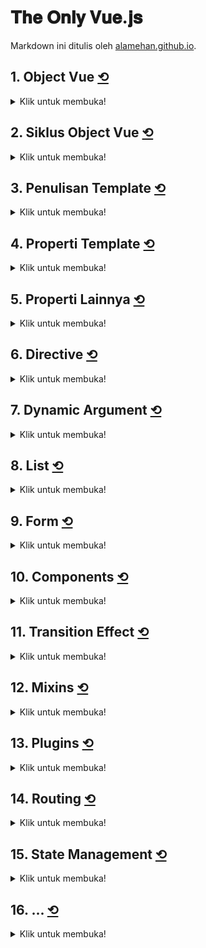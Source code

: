 <div id="top"></div>

# 𝐓𝐡𝐞 𝐎𝐧𝐥𝐲 𝐕𝐮𝐞.𝐣𝐬

Markdown ini ditulis oleh <a href="https://alamehan.github.io/">alamehan.github.io</a>.

## **1. Object Vue** <a href="#top">⟲</a>

<details>
<summary>Klik untuk membuka!</summary><br>

```HTML
<html>
  <head>
    <title>Belajar Vue.js</title>
    <script src="https://cdn.jsdelivr.net/npm/vue@2.6.14/dist/vue.js"></script>
  </head>

  <body>
    <!-- Container (mount point), sebagai hasil kompilasi Vue -->
    <div id="app">
      <h1>Name: {{ name }}</h1> <!-- Cara 1 -->
      <h1>Age: {{ age }}</h1>
      <h1>{{ `Gender (Pria): ${gender}` }}</h1> <!-- Cara 2 -->
      <h1>{{ `Hobby: ${hobby[0]} ${hobby[1]}` }}</h1>
      <h1>{{ `Children: ${children[1]} & ${children[2]}` }}</h1>
    </div>

    <script>
      // Inisiasi object Vue (yang disimpan ke dalam variable vm)
      vm = new Vue({
        el: '#app',   // el merupakan property
        data: {       // begitupula dengan data
          name: 'Raihan Allaam',
          age: 30,
          gender: true,
          hobby: ['Design', 'Coding', 'Reading'],
          children: {
            1: 'Said',
            2: 'Nabila',
            3: 'Aisyah',
          },
        },
      });
    </script>
  </body>
</html>
```

Mengakses Properti didalam Object Vue menggunakan ```this.$data.name``` atau bisa langsung ```this.name```. Mengakses Properti diluar Object Vue menggunakan ```vm.$data.name``` atau bisa langsung ```vm.name```. Selain mount ditulis dengan cara:

```Javascript
vm = new Vue({ 
  el: '#app' ,
  ...
})
```

Bisa juga dengan cara berikut:

```Javascript
vm = new Vue({
  ...
})
vm.$mount('#app')
```

</details>

## **2. Siklus Object Vue** <a href="#top">⟲</a>

<details>
<summary>Klik untuk membuka!</summary><br>

```HTML
<html>
  <head>
    <title>Belajar Vue.js</title>
    <script src="https://cdn.jsdelivr.net/npm/vue@2.6.14/dist/vue.js"></script>
  </head>

  <body>
    <div id="app">
      <h1>{{ message }}</h1>
    </div>

    <script>
      vm = new Vue({
        el: '#app',
        data: {
          message: 'Hello World!',
        },
        beforeCreate() {
          console.log(`1. Before Create: message = ${this.message}`);
        },
        created() {
          console.log(`2. Created: message = ${this.message}`);
        },
        beforeMount() {
          console.log(`3. Before Mount: el = ${this.$el.textContent}`);
        },
        mounted() {
          console.log(`4. Mounted: el = ${this.$el.textContent}`);
        },
        beforeUpdate() {
          console.log(`5. Before Update: el = ${this.$el.textContent}`);
        },
        updated() {
          console.log(`6. Updated: el = ${this.$el.textContent}`);
        },
        beforeDestroy() {
          console.log(`7. Before Destroy`);
        },
        destroyed() {
          console.log(`8. Destroyed`);
        },
      });

      // Jika perintah di bawah ini diaktifkan, HOOK 5 & 6 akan ke-trigger
      // vm.message = 'Selamat Datang!';

      // Jika perintah di bawah ini diaktifkan, HOOK 7 & 8 akan ke-trigger
      // vm.$destroy()
    </script>
  </body>
</html>
```

Gunakan Console di Developer Tools-nya Google Chrome. Siklus Object Vue terdiri dari CREATE-MOUNT-UPDATE-DESTROY:
1. HOOK 1: ```beforeCreate()``` ➜ Belum bisa mengakses variabel message
2. HOOK 2: ```created()``` ➜ Sudah bisa mengakses & memanipulasi variabel message
3. HOOK 3: ```beforeMount()``` ➜ Sudah bisa mengakses DOM, namun Data belum dirender dengan Template
4. HOOK 4: ```mounted()``` ➜ Sudah bisa mengakses DOM & Data sudah dirender dengan Template
5. HOOK 5: ```beforeUpdate()``` ➜ Disini variabel message masih bernilai 'Hello World!' Padahal sudah diupdate dengan perintah vm.message = "Selamat Datang!" (lihat dibawah Object Vue ini)
6. HOOK 6: ```updated()``` ➜ Disini variabel message sudah terupdate menjadi 'Selamat Datang!'
7. HOOK 7: ```beforeDestroy()``` ➜ Terjadi sebelum Component dihapus
8. HOOK 8: ```destroyed()``` ➜ Terjadi setelah Object Vue dihapus

Nantinya masing-masing hook dapat dimanfaatkan untuk menjalankan suatu perintah tertentu.

</details>

## **3. Penulisan Template** <a href="#top">⟲</a>

<details>
<summary>Klik untuk membuka!</summary><br>

```HTML
<html>
  <head>
    <title>Belajar Vue.js</title>
    <script src="https://cdn.jsdelivr.net/npm/vue@2.6.14/dist/vue.js"></script>
    <style>
      .title {
        color: green;
      }
    </style>
  </head>

  <body>
    <div id="app">
      <h1>{{ message }}</h1> <!-- Baca data text -->
      <h1 v-once>{{ message }}</h1> <!-- Agar nilai tidak dapat diubah -->
      <h1 v-html="message_html"></h1> <!-- Baca data RAW HTML -->
      <h1 v-bind:class="class_h1">{{ message }}</h1> <!-- Baca data attribute -->
      <h1 :class="class_h1">{{ message }}</h1> <!-- Shorthand untuk v-bind -->
    </div>

    <script>
      vm = new Vue({
        el: '#app',
        data: {
          message: 'Hello World!', // Data text
          message_html: "<span style='color:red'>Hello World!</span>", // Data RAW HTML
          class_h1: 'title', // Data attribute (class CSS)
        },
      });
    </script>
  </body>
</html>
```

Template Vue (mustache ```{{ ... }}```) mendukung JavaScript Expressions, seperti ```{{ `Diskon: ${total * 10%}` }}```, ```{{ ok ? 'YES' : 'NO' }}```, ```{{ message.split('').reverse().join('') }}```. Atau jika dalam bentuk atribut HTML maka penulisannya dengan cara di-binding, contohnya sebagai berikut ```<h1 :id="'product-'+index"></h1>```.

</details>

## **4. Properti Template** <a href="#top">⟲</a>

<details>
<summary>Klik untuk membuka!</summary><br>

```HTML
<html>
  <head>
    <title>Belajar Vue.js</title>
    <script src="https://cdn.jsdelivr.net/npm/vue@2.6.14/dist/vue.js"></script>
  </head>

  <body>
    <div id="app"></div>

    <script>
      vm = new Vue({
        el: '#app',
        data: {
          message1: 'Hello World!',
          message2: 'Halo Dunia!',
        },
        template: `<h1>{{ message1 }}</h1>`, // Properti Template
        render(createElement) { // Method Render
          return createElement('h1', this.message2);
        },
      });
    </script>
  </body>
</html>
```

Properti Template: Sejauh ini kita menulis template langsung di kode HTML. Namun Vue juga menyediakan cara lain untuk mendefinisikan Template yang menyatu dengan Object Vue itu sendiri, melalui Properti ```template```.

Method Render: Alternatif lain kita bisa juga menggunakan Method Render yang berfungsi menampilkan konten yang didefinisikan.

Catatan: Dalam contoh diatas Method Render mengembalikan fungsi ```createElement``` untuk menciptakan elemen HTML ```h1``` yang berisi nilai dari variabel ```message2```. Jika Properti Template & Method Render dua-duanya ada, maka Properti Template diabaikan.

</details>

## **5. Properti Lainnya** <a href="#top">⟲</a>

<details>
<summary>Klik untuk membuka!</summary><br>

```HTML
<html>
  <head>
    <title>Belajar Vue.js</title>
    <script src="https://cdn.jsdelivr.net/npm/vue@2.6.14/dist/vue.js"></script>
    <style>
      /* ⚠️ Style disimpan disini (jika ada) */
    </style>
  </head>

  <body>
    <div id="app">
      <!-- Implementasi properti methods -->
      <h1>{{ counter }}</h1>
      <button onclick="vm.decrement()">-</button>
      <button onclick="vm.increment()">+</button><hr>

      <!-- Implementasi properti computed -->
      {{ fullName }}<hr>

      <!-- Implementasi properti filters -->
      <h1>Upper: {{ message | upper() }}</h1> <!-- Atau bisa juga hanya 'upper' saja -->
      <h1>Reverse: {{ message | reverse }}</h1>
      <h1>Upper & Reverse: {{ message | upper | reverse }}</h1><hr>
      <h1>{{ price | formatCurrency('USD') }}</h1>
      <h1>{{ price | formatCurrency('IDR') }}</h1>
    </div>

    <script>
      vm = new Vue({
        el: '#app',
        data: {
          counter: 0,
          firstName: 'Raihan',
          lastName: 'Allaam',
          message: 'Hello World!',
          price: 500000,
        },

        methods: { // Properti methods
          increment() {
            this.counter++;
          },
          decrement() {
            this.counter--;
          },
        },

        computed: { // Properti computed
          fullName() {
            return `${this.firstName} ${this.lastName}`;
          },
        },

        filters: { // Properti filters
          upper(text) {
            return text.toUpperCase();
          },
          reverse(text) {
            return text.split('').reverse().join('');
          },
          formatCurrency(value, currency) {
            var formatter = new Intl.NumberFormat('id-ID', {
              style: 'currency',
              currency: currency,
              minimumFractionDigits: 2,
            });
            return formatter.format(value);
          },
        },
      });
    </script>
  </body>
</html>
```

Properti methods: Cocok untuk kasus jika ada Action/Event yang memanggil fungsi. Contohnya: fungsi untuk mengevaluasi suatu nilai, menampilkan pesan, mengubah variabel, dll.

Properti computed: Cocok untuk kasus mengembalikan nilai (Return Value), memakai/bergantung pada property data yang didefinisikan. Meskipun bentuknya fungsi, namun fungsi pada Computed tidak memiliki parameter dan oleh Vue tidak dianggap sebagai fungsi. Artinya kita tidak bisa memanggilnya dengan ```this.fullName()``` melainkan ```this.fullName``` layaknya variabel. Jadi Computed ini tepat digunakan sebagai variabel yang nilainya berasal dari variabel lain.

Properti filters: Cocok untuk kasus memanipulasi tampilan/format text pada suatu Template. Filter ditulis dengan menggunakan simbol ```|``` atau "pipe". Hal ini berbeda dengan Methods: ```vm.upper()``` & Computed: ```vm.fullName```, Filters tidak bisa dipanggil dari Object Vue.

Catatan: Deklarasi Filters juga bisa dilakukan diluar Object Vue (terpisah), contoh:

```Javascript
Vue.filter('upper', function(value) {
  return value.toUpperCase()
}) 
var vm = new Vue({
  // ...
})
```

</details>

## **6. Directive** <a href="#top">⟲</a>

<details>
<summary>Klik untuk membuka!</summary><br>

Directive merupakan atribut khusus yang disematkan pada elemen atau markup HTML sebagai penanda bahwa elemen DOM tersebut akan dikenai perlakuan tertentu oleh Vue.

1. ```v-html:``` ➜ Untuk menampilkan data berupa kode HTML.
2. ```v-text:``` ➜ Untuk menampilkan string biasa, sama dengan mustache ```{{ }}```.
3. ```v-once:``` ➜ Agar nilai variabel pada template tidak bisa diubah-ubah lagi (constant).
4. ```v-show:``` ➜ Untuk show/hide suatu elemen DOM. Dibalik layar pakai properti ```display``` pada CSS.
5. ```v-if:```, ```v-else-if```:, ```v-else```: ➜ Untuk merender/tidak merender suatu elemen DOM.
6. ```v-on:``` ➜ Berperan sebagai sebuah event listener pada elemen HTML/komponen Vue.
7. ```v-bind:``` ➜ Untuk mem-binding atribut HTML/komponen agar nilainya terupdate secara reactive sesuai dengan datanya.

Catatan:
1. Penulisan directive ```v-on:``` dapat disingkat menjadi ```@```
2. Penulisan directive ```v-bind:``` dapat disingkat menjadi ```:```

Ragam directive event:
1. ```@click``` ➜ Ketika mouse diklik
2. ```@mouseover``` ➜ Ketika mouse berada di area elemen
3. ```@mouseenter``` ➜ Ketika mouse masuk ke area elemen
4. ```@mouseout``` ➜ Ketika mouse keluar dari area elemen
5. ```@mousedown``` ➜ Sama dengan ```v-on:click```
6. ```@keyup``` ➜ Ketika keyboard up pada elemen (biasanya digunakan pada elemen input)
7. ```@keydown``` ➜ Ketika keyboard down pada elemen (biasanya digunakan pada elemen input)
8. ```@submit``` ➜ Ketika form di submit

Ragam modifier:
1. ```.once``` ➜ hanya boleh dilakukan sekali saja (misalnya klik, enter, dll)
2. ```.prevent``` ➜ Modifier ini berfungsi agar halaman tidak di-redirect
3. ```.enter``` ➜ Modifier ini akan bereaksi ketika keyboard Enter ditekan
4. ```.tab``` ➜ Modifier ini akan bereaksi ketika keyboard Tab ditekan
5. ```.delete``` ➜ mMdifier ini akan bereaksi ketika keyboard Delete atau Backspace ditekan
6. ```.esc``` ➜ Modifier ini akan bereaksi ketika keyboard Escape ditekan
7. ```.space``` ➜ Modifier ini akan bereaksi ketika keyboard Spasi ditekan
8. ```.native``` ➜ Modifier ini akan listen native event pada elemen root dari komponen
9. ```.ctrl``` ➜ Modifier ini akan bereaksi ketika keyboard Ctrl ditekan
10. ```.alt``` ➜ Modifier ini akan bereaksi ketika keyboard Alt ditekan
11. ```.shift``` ➜ Modifier ini akan bereaksi ketika keyboard Shift ditekan

Kita juga bisa menangani klik kiri/kanan/tengah pada mouse dengan modifier ```.left```, ```.right```, dan ```.middle```.
  
Sejak versi 2.5.0+, Vue menambahkan modifier ```.exact``` untuk memastikan bahwa event hanya akan dijalankan ketika key tersebut saja yang diklik. Dalam contoh (lihat di bawah) Button tanpa modifier ```.exact``` akan menjalankan ```info()``` ketika SHIFT ditekan meskipun saat yang bersamaan ALT/dll juga di tekan. Sedangkan Button dengan modifier ```.exact``` akan menjalankan ```info()``` HANYA ketika SHIFT ditekan, tidak menekan key lainnya.

> ⚠️ Source code di bawah ini menggunakan assets gambar

```HTML
<html>
  <head>
    <title>Belajar Vue.js</title>
    <script src="https://cdn.jsdelivr.net/npm/vue@2.6.14/dist/vue.js"></script>
    <style>
      .title {
        color: green;
        font-weight: bold;
      }
    </style>
  </head>

  <body>
    <div id="app">
      <p v-html="message_html"></p> <!-- 1. v-html -->
      <p v-text="message_text "></p> <!-- 2. v-text -->
      <p v-once>{{ message_text }}</p> <!-- 3. v-once -->
      <p v-show="displayMessage">Message Show {{ message_show }}</p> <!-- 4. v-show -->
      <hr>

      <!-- 5. v-if, v-else-if, v-else -->
      <div v-if="content">
        <h2>Judul</h2>
        <p>Paragraph 1</p>
        <p>Paragraph 2</p>
        <div>
          <div v-if="nilai === 'A'">Sempurna</div>
          <div v-else-if="nilai === 'B'">Bagus</div>
          <div v-else-if="nilai === 'C'">Cukup</div>
          <div v-else>Kurang</div>
        </div>
      </div>
      <hr>

      <!-- 6. v-on -->
      <p>Jumlah Klik: {{ counter }}x</p>
      <button v-on:click="counter += 1">Counter</button><br>
      <button v-on:click="info('Selamat Datang!')">Alert</button>
      <button @click.once="info('1X Klik Saja')">Alert + Modifier .once</button>
      <hr>
      <a href="http://google.com" @click="info('Go to link')">Tanpa Prevent</a><br>
      <a href="http://google.com" @click.prevent="info('Hold!')">Dengan Prevent</a><br>
      <hr>
      <input @keyup.enter="info('BOOOM! ' + $event.target.value)" value="Tekan enter" /><br>
      <button @click.ctrl="info('BOOOM!')">CTRL + CLICK</button>
      <br>
      <button @click.shift="info('BOOOM!')">SHIFT + CLICK</button>
      <button @click.shift.exact="info('BOOOM!')">SHIFT + CLICK</button>
      <br>
      <button @click.left="info('BOOOM!')">Klik Kiri</button>
      <button @click.right="info('BOOOM!')">Klik Kanan</button>
      <button @click.middle="info('BOOOM!')">Klik Tengah</button>
      <br>

      <!-- 7. v-bind -->
      <img v-bind:src="`assets/${imageSrc}`" />
      <div :class="classA">BINDING! STYLE CSS!</div>
    </div>

    <script>
      vm = new Vue({
        el: '#app',
        data: {
          message_html: "<span style='color:red'>Hello HTML!</span>",
          message_text: 'Hello World!',
          message_show: 'ON',
          displayMessage: true, // Coba ganti dengan false
          content: true, // Coba ganti dengan false
          nilai: 'A',
          counter: 0,
          imageSrc: 'logo1.png',
          classA: 'title',
        },
        methods: {
          info(text) {
            alert(text);
          },
        },
      });

      // Update data message (tidak berpengaruh pada v-once)
      vm.message_text = 'Halo Dunia! (Updated)';

      // Dalam 3 detik, 'logo1.png' akan berubah menjadi 'logo2.png'
      setTimeout(() => {
        vm.imageSrc = 'logo2.png';
      }, 3000);
    </script>
  </body>
</html>
```

Contoh ```v-bind``` lainnya:

```HTML
<a :href="url"></a>
<img :src="'images/' + imageSrc">
<div :class="[classA, classB]"></div>
<div :class="{ red: isRed }"></div>
<div :style="{ fontSize: size + 'px' }"></div>
<img v-bind="{ id: imageID, src: imageSrc }" />
```

</details>

## **7. Dynamic Argument** <a href="#top">⟲</a>

<details>
<summary>Klik untuk membuka!</summary><br>

Sejak versi 2.6.0, kita bisa menggunakan argumen dinamis pada sebuah directive:

```HTML
<html>
  <head>
    <title>Belajar Vue.js</title>
    <script src="https://cdn.jsdelivr.net/npm/vue@2.6.14/dist/vue.js"></script>
    <style>
      .title {
        color: red;
        font-weight: bold;
      }
    </style>
  </head>

  <body>
    <div id="app">
      <button v-on:click="info('Hello World!')">Button 1</button>
      <button v-on:[nama_event]="info('Hello World!')">Button 2</button> <!-- Dinamis -->
      <br>
      <button @click="info('Hello World!')">Button 3</button>
      <button @[nama_event]="info('Hello World!')">Button 4</button> <!-- Dinamis -->
      <hr>
      <div v-bind:class="classA">STANDARD 1</div>
      <div v-bind:[nama_atribut]="classA">DYNAMIC 1</div> <!-- Dinamis -->
      <br>
      <div :class="classA">STANDARD 2</div>
      <div :[nama_atribut]="classA">DYNAMIC 2</div> <!-- Dinamis -->
    </div>

    <script>
      vm = new Vue({
        el: '#app',
        data: {
          nama_event: 'click', // Coba ganti dengan "mouseover"
          nama_atribut: 'class', // Coba ganti dengan "style"
          classA: 'title',
        },
        methods: {
          info(text) {
            alert(text);
          },
        },
      });
    </script>
  </body>
</html>
```

</details>

## **8. List** <a href="#top">⟲</a>

<details>
<summary>Klik untuk membuka!</summary><br>

Data dalam bentuk list/daftar yang bisa berupa array, objek atau collection (array dari objek) bisa kita tampilkan dengan mudah menggunakan Vue. Vue mempunyai directive v-for yang berfungsi untuk melakukan perulangan.

> ⚠️ Source code di bawah ini menggunakan assets gambar

```HTML
<html>
  <head>
    <title>Belajar Vue.js</title>
    <script src="https://cdn.jsdelivr.net/npm/vue@2.6.14/dist/vue.js"></script>
  </head>

  <body>
    <div id="app">
      <!-- 1A. Menampilkan data Array -->
      <ul>
        <li v-for="buku in books_array">{{ buku }}</li><br>
      </ul>

      <!-- 1B. Menampilkan data Array + Index -->
      <ul>
        <li v-for="(buku, index) in books_array">{{ `${index+1}: ${buku}` }}</li><br>
      </ul>

      <!-- 1C. Menggunakan tag template (Array) -->
      <ul>
        <template v-for="buku in books_array">
          <li>{{ buku }}</li>
        </template>
      </ul>
      <hr>

      <!-- 2A. Menampilkan data Object -->
      <ul>
        <li v-for="buku of books_object">{{ buku }}</li><br>
      </ul>

      <!-- 2B. Menampilkan data Object + Key -->
      <ul>
        <li v-for="(buku, key) of books_object">{{ `${key}: ${buku}` }}</li><br>
      </ul>

      <!-- 2C. Menggunakan tag template (Object) -->
      <ul>
        <template v-for="buku of books_object">
          <li>{{ buku }}</li>
        </template>
      </ul>
      <hr>

      <!-- 3A. Menampilkan data Collection -->
      <table border=1>
        <tr v-for="buku of books_collection">
          <td>
            <img :src="`assets/${buku.img}`" width="100">
          </td>
          <td>
            {{ `ID: ${buku.id}` }}<br>
            {{ `Judul: ${buku.judul}` }}<br>
            {{ `Harga: ${buku.harga}` }}<br>
          </td>
        </tr>
      </table>
      <hr>

      <!-- 3B. Menampilkan data Collection + Kondisi -->
      <table border=1>
        <tr v-for="buku of books_collection" v-if="buku.harga>60000">
          <td>
            <img :src="`assets/${buku.img}`" width="100">
          </td>
          <td>
            {{ `ID: ${buku.id}` }}<br>
            {{ `Judul: ${buku.judul}` }}<br>
            {{ `Harga: ${buku.harga}` }}<br>
          </td>
        </tr>
      </table>
      <hr>

      <!-- 3C. Menampilkan data Collection + Filter -->
      <table border=1>
        <tr v-for="buku of lebihDari70Ribu">
          <td>
            <img :src="`assets/${buku.img}`" width="100">
          </td>
          <td>
            {{ `ID: ${buku.id}` }}<br>
            {{ `Judul: ${buku.judul}` }}<br>
            {{ `Harga: ${buku.harga}` }}<br>
          </td>
        </tr>
      </table>
      <hr>
    </div>

    <script>
      vm = new Vue({
        el: '#app',
        data: {
          books_array: ['Buku A', 'Buku B', 'Buku C', 'Buku D'],

          books_object: {
            id: 99,
            judul: 'Buku Koding',
            harga: 50000
          },

          books_collection: [
            { id: 1, judul: 'Buku Koding A', harga: 50000, img: 'cover-1.jpg' },
            { id: 2, judul: 'Buku Koding B', harga: 60000, img: 'cover-2.jpg' },
            { id: 3, judul: 'Buku Koding C', harga: 70000, img: 'cover-3.jpg' },
            { id: 4, judul: 'Buku Koding D', harga: 80000, img: 'cover-4.jpg' },
          ]
        },

        computed: {
          lebihDari70Ribu() {
            return this.books_collection.filter((buku) => {
              return buku.harga > 70000
            })
          }
        }
      });

      // 4A. Mengubah data pada Array
      vm.$set(vm.books_array, 1, 'Buku B (NEW)');

      // 4B. Mengubah data pada Object
      vm.$set(vm.books_object, 'judul', 'Buku Koding (NEW)')
    </script>
  </body>
</html>
```

</details>

## **9. Form** <a href="#top">⟲</a>

<details>
<summary>Klik untuk membuka!</summary><br>

**⚠️ BELUM DIRANGKUM ⚠️**

```HTML
<html>
  <head>
    <title>Belajar Vue.js</title>
    <script src="https://cdn.jsdelivr.net/npm/vue@2.6.14/dist/vue.js"></script>
    <style>
      /* ⚠️ Style disimpan disini (jika ada) */
    </style>
  </head>

  <body>
    <!-- ⚠️ Kode HTML disimpan disini -->

    <script>
      /* ⚠️ Script (Vue) disimpan disini */
    </script>
  </body>
</html>
```

</details>

## **10. Components** <a href="#top">⟲</a>

<details>
<summary>Klik untuk membuka!</summary>

### **👉 10-1. Global Component**

Bisa dipakai di mana saja, di ```<div id="app1">...</div>```, ```<div id="app2">...</div>```, dst.

```HTML
<html>
  <head>
    <title>Belajar Vue.js</title>
    <script src="https://cdn.jsdelivr.net/npm/vue@2.6.14/dist/vue.js"></script>
  </head>

  <body>
    <div id="app1">
      <component-a></component-a>
      <component-b></component-b>
    </div>

    <script>
      Vue.component('component-a', {
        template: `<h1>Component A</h1>`
      })

      Vue.component('component-b', {
        data() {
          return {
            message: 'Component B'
          }
        },
        template: `<h1>{{ message }}</h1>`
      })

      new Vue({
        el: '#app1'
      })
    </script>
  </body>
</html>
```

### **👉 10-2. Local Component**

Hanya bisa dipakai di ```<div id="app1">...</div>```, sesuai dengan yang ditargetkan.

```HTML
<html>
  <head>
    <title>Belajar Vue.js</title>
    <script src="https://cdn.jsdelivr.net/npm/vue@2.6.14/dist/vue.js"></script>
  </head>

  <body>
    <div id="app2">
      <component-c></component-c>
      <component-d></component-d>
      <component-e></component-e>
    </div>

    <script>
      var ComponentC = {
        template: `<h1>Component C</h1>`,
      }

      var ComponentD = {
        data() {
          return {
            message: 'Component D'
          }
        },
        template: `<h1>{{ message }}</h1>`
      }

      new Vue({
        el: '#app2',
        data: {
          message: "Component F"
        },
        components: {
          // "Import" component dari luar ke dalam Object Vue
          'component-c': ComponentC,
          'component-d': ComponentD,

          // Atau langsung dibuat di dalam Object Vue pun bisa. Namun kekurangannya tidak 
          // bisa menggunakan data melalui {{ message }} maupaun {{ this.message }}, jadi
          // hanya berupa template HTML saja. Dan sebagai catatan, template harus dibungkus
          // dengan menggunakan 1 tag terluar, misalnya <div> ...konten... </div>.
          'component-e': {
            template: `
                <div>
                  <h1>Component E</h1>
                </div>
              `
          }, 
        }
      })
    </script>
  </body>
</html>
```

### **👉 10-3. Kirim Data ke Component (Props) - Hardcode**

```HTML
<html>
  <head>
    <title>Belajar Vue.js</title>
    <script src="https://cdn.jsdelivr.net/npm/vue@2.6.14/dist/vue.js"></script>
    <style>
      .card {
        background: #efefef;
        border: 1px solid #ddd;
        margin: 3px;
        padding: 6px;
        height: 280px;
        float: left;
      }
    </style>
  </head>

  <body>
    <div id="app3">
      <book judul="Buku A" deskripsi="Koding Easy" img="cover-1.jpg"></book>
      <book judul="Buku B" deskripsi="Design Easy" img="cover-2.jpg"></book>
    </div>

    <script>
      var BookComponent1 = {
        data() {
          return {
            classCard: 'card'
          }
        },
        props: ['judul', 'deskripsi', 'img'], // Note: Tidak bisa menggunakan CamelCase
        template: `
          <div :class=" classCard">
            <h3>{{ judul }}</h3>
            <img :src="'assets/'+img" width=100>
            <p v-html="deskripsi"></p>
          </div>
        `
      }

      new Vue({
        el: '#app3',
        components: {
          'book': BookComponent1,
        }
      })
    </script>
  </body>
</html>
```

### **👉 10-4. Kirim Data ke Component (Props) - Dinamis**

```HTML
<html>
  <head>
    <title>Belajar Vue.js</title>
    <script src="https://cdn.jsdelivr.net/npm/vue@2.6.14/dist/vue.js"></script>
    <style>
      .card {
        background: #efefef;
        border: 1px solid #ddd;
        margin: 3px;
        padding: 6px;
        height: 280px;
        float: left;
      }
    </style>
  </head>

  <body>
    <div id="app4">
      <book v-for="buku in books_collection" :key="buku.id" :judul="buku.judul" :deskripsi="buku.deskripsi" :img="buku.img"></book>
    </div>

    <script>
      var BookComponent1 = {
        data() {
          return {
            classCard: 'card'
          }
        },
        props: ['judul', 'deskripsi', 'img'], // Note: Tidak bisa menggunakan CamelCase
        template: `
          <div :class=" classCard">
            <h3>{{ judul }}</h3>
            <img :src="'assets/'+img" width=100>
            <p v-html="deskripsi"></p>
          </div>
        `
      }

      new Vue({
        el: '#app4',
        components: {
          'book': BookComponent1,
        },
        data: {
          books_collection: [
            { id: 1, judul: 'Buku A', deskripsi: "Koding Easy", img: 'cover-1.jpg' },
            { id: 2, judul: 'Buku B', deskripsi: "Design Easy", img: 'cover-2.jpg' },
            { id: 3, judul: 'Buku C', deskripsi: "Gaming Easy", img: 'cover-3.jpg' },
            { id: 4, judul: 'Buku D', deskripsi: "Living Easy", img: 'cover-4.jpg' },
          ]
        }
      })
    </script>
  </body>
</html>
```

### **👉 10-5. Update Data Parent dari Component**

```HTML
<html>
  <head>
    <title>Belajar Vue.js</title>
    <script src="https://cdn.jsdelivr.net/npm/vue@2.6.14/dist/vue.js"></script>
    <style>
      .card {
        background: #efefef;
        border: 1px solid #ddd;
        margin: 3px;
        padding: 6px;
        height: 280px;
        float: left;
      }
    </style>
  </head>

  <body>
    <div id="app5">
      <h1>Selected: {{ selected_book }}</h1>
      <book v-for="buku in books_collection" :key="buku.id" :book="buku" @dipilih="selected_book = $event"></book>
    </div>

    <script>
      var BookComponent2 = {
        data() {
          return {
            classCard: 'card'
          }
        },
        props: ['book'],
        template: `
          <div :class="classCard">
            <h3>{{ book.judul }}</h3>

            <img :src="'assets/'+book.img" width=100>
            <p v-html="book.deskripsi"></p>
            <p>Rp.{{ book.harga }}</p><br>
            
            <button @click="$emit('dipilih', book.judul)">Select</button>
          </div>
        `
        // @click="$emit('dipilih', book.judul)" ➜ Saat di klik, nilai "book.judul" akan di-emit/
        // di-set ke event "dipilih", dengan demikian @dipilih="selected_book = $event" ➜ (di HTML)
        // artinya selected_book diisi dengan nilai dari $event, yaitu "book.judul".
      }

      new Vue({
        el: '#app5',
        components: {
          'book': BookComponent2,
        },
        data: {
          books_collection: [
            { id: 1, judul: 'Buku A', deskripsi: "Koding Easy", harga: 50000, img: 'cover-1.jpg' },
            { id: 2, judul: 'Buku B', deskripsi: "Design Easy", harga: 60000, img: 'cover-2.jpg' },
            { id: 3, judul: 'Buku C', deskripsi: "Gaming Easy", harga: 70000, img: 'cover-3.jpg' },
            { id: 4, judul: 'Buku D', deskripsi: "Living Easy", harga: 80000, img: 'cover-4.jpg' },
          ],
          selected_book: '',
        }
      })
    </script>
  </body>
</html>
```

### **👉 10-6. Two Way Data Binding di Component**

```HTML
<html>
  <head>
    <title>Belajar Vue.js</title>
    <script src="https://cdn.jsdelivr.net/npm/vue@2.6.14/dist/vue.js"></script>
  </head>

  <body>
    <div id="app6">
      <h1>{{ searchText }}</h1>
      <custom-input :value="searchText" @input="searchText = $event"></custom-input> <!-- CARA RIBET -->
      <custom-input v-model="searchText"></custom-input> <!-- CARA MUDAH -->
    </div>

    <script>
      Vue.component('custom-input', {
        props: ['value'],
        template: `
          <input :value="value" @input="$emit('input', $event.target.value)">
        `
      })

      new Vue({
        el: '#app6',
        data: {
          searchText: "Contoh"
        }
      })
    </script>
  </body>
</html>
```

### **👉 10-7. Kirim Konten ke dalam Component (Slots)**

```HTML
<html>
  <head>
    <title>Belajar Vue.js</title>
    <script src="https://cdn.jsdelivr.net/npm/vue@2.6.14/dist/vue.js"></script>
    <style>
      .card {
        background: #efefef;
        border: 1px solid #ddd;
        margin: 3px;
        padding: 6px;
        height: 120px;
        float: left;
      }
    </style>
  </head>

  <body>
    <div id="app7">
      <!-- Bagian A -->
      <kartu-a>
        <p>Tag p ini menimpa slots</p>
      </kartu-a>
      <kartu-a>
        <h4>Tag h4 ini menimpa slots</h4>
        <h5>Tag h5 ini juga menimpa slots</h5>
      </kartu-a>

      <!-- Bagian B -->
      <kartu-b></kartu-b> <!-- Diisi konten default -->
      <kartu-b>Hello Wolrd!</kartu-b> <!-- Konten default tertimpa -->

      <!-- Bagian C -->
      <!-- Jika multiple slots, bungkus dulu menggunakan template -->
      <kartu-c>
        <template v-slot:judul>
          <h4>Ini Judul</h4>
        </template>
        <template #isi>
          <!-- # merupakan shorthand untuk v-slot: -->
          <h4>Ini Isi</h4>
        </template>
      </kartu-c>

      <!-- Bagian D -->
      <!-- Jika single slots, tidak perlu dibungkus template -->
      <kartu-d #judul></kartu-d> <!-- Diisi konten default -->
      <kartu-d #judul>Bandung</kartu-d> <!-- Konten default tertimpa -->
    </div>

    <script>
      // A. Elemen <slot></slot> akan di-replace/di-timpa
      // dengan konten di component (di HTML)
      Vue.component('kartu-a', {
        template: `
          <div class="card">
            <strong>Informasi A</strong>
            <hr>
            <slot></slot>
          </div>
        `
      })

      // B. Jika di component (di HTML) tidak membuat konten
      // tertentu maka akan diisi oleh konten default slots
      Vue.component('kartu-b', {
        template: `
          <div class="card">
            <strong>Informasi B</strong>
            <hr>
            <slot>Ini menjadi konten default</slot>
          </div>
        `
      })

      // C. Multiple slots ditulis dengan menyertakan
      // atribut "name" di dalam tag slot
      Vue.component('kartu-c', {
        template: `
          <div class="card">
            <strong>Informasi C</strong>
            <hr>
            <slot name="judul">Judul Default</slot>
            <slot name="isi">Isi Default</slot>
          </div>
        `
      })

      // D. Mengakses property data dari component
      // pada slots harus di-binding terlebih dahulu
      Vue.component('kartu-d', {
        data() {
          return {
            message: "Hello"
          }
        },
        template: `
          <div class="card">
            <strong>Informasi D</strong>
            <hr>
            <slot name="judul" :defaultJudul="message">{{ message }}</slot>
          </div>
        `
      })

      new Vue({
        el: '#app7'
      })
    </script>
  </body>
</html>
```

### **👉 10-8. Dynamic Components**

Idenya: Kita memuat suatu component yang sudah diregister secara dinamis, atau hanya akan kita muat jika diperlukan saja.

```HTML
<html>
  <head>
    <title>Belajar Vue.js</title>
    <script src="https://cdn.jsdelivr.net/npm/vue@2.6.14/dist/vue.js"></script>
    <style>
      .card {
        background: #efefef;
        border: 1px solid #ddd;
        margin: 3px;
        padding: 6px;
        float: left;
      }
    </style>
  </head>

  <body>
    <div id="app8">
      <button @click="currentComponent='item-a'">Item A</button>
      <button @click="currentComponent='item-b'">Item B</button>
      <button @click="currentComponent='item-c'">Item C</button>
      <button @click="currentComponent='item-d'">Item D</button>
      <hr>
      <!-- <component> memiliki directive v-bind:is untuk memantau pergantian component yang dimuat -->
      <component :is="currentComponent"></component>
    </div>

    <script>
      var itemA = {
        template: `
          <div class="card">
            <strong>Isi Item A ...</strong>
          </div>
        `
      }

      var itemB = {
        template: `
          <div class="card">
            <strong>Isi Item B ...</strong>
          </div>
        `
      }

      var vm = new Vue({
        el: '#app8',
        data: {
          currentComponent: 'item-a' // Isi dengan nilai default, atau bisa juga dikosongkan.
        },
        components: {
          'item-a': itemA,
          'item-b': itemB,
          'item-c': {
            template: `
              <div class="card">
                <strong>Isi Item C ...</strong>
              </div>
            `
          },
          'item-d': {
            template: `
              <div class="card">
                <strong>Isi Item D ...</strong>
              </div>
            `
          },
        }
      })
    </script>
  </body>
</html>
```

</details>

## **11. Transition Effect** <a href="#top">⟲</a>

<details>
<summary>Klik untuk membuka!</summary><br>

Efek animasi transisi bawaan Vue, pada contoh di bawah ini merupakan animasi pergantian component.

```HTML
<html>
  <head>
    <title>Belajar Vue.js</title>
    <script src="https://cdn.jsdelivr.net/npm/vue@2.6.14/dist/vue.js"></script>
    <style>
      .card {
        background: #efefef;
        border: 1px solid #ddd;
        margin: 3px;
        padding: 6px;
        float: left;
      }

      .component-fade-enter-active,
      .component-fade-leave-active {
        transition: opacity .3s ease;
      }

      .component-fade-enter,
      .component-fade-leave-to {
        opacity: 0;
      }
    </style>
  </head>

  <body>
    <div id="app">
      <button @click="currentComponent='item-a'">Item A</button>
      <button @click="currentComponent='item-b'">Item B</button>
      <hr>
      <transition name="component-fade" mode="out-in">
        <component :is="currentComponent"></component>
      </transition>
      <!-- Coba ganti "out-in" menjadi "in-out", lalu lihat efeknya -->
    </div>

    <script>
      var itemA = {
        template: `
          <div class="card">
            <strong>Isi Item A ...</strong>
          </div>
        `
      }

      var itemB = {
        template: `
          <div class="card">
            <strong>Isi Item B ...</strong>
          </div>
        `
      }

      var vm = new Vue({
        el: '#app',
        data: {
          currentComponent: 'item-a',
        },
        components: {
          'item-a': itemA,
          'item-b': itemB,
        }
      })
    </script>
  </body>
</html>
```

</details>

## **12. Mixins** <a href="#top">⟲</a>

<details>
<summary>Klik untuk membuka!</summary><br>

Mixins: Reusable data, methods, template, etc. Saat Object Vue atau Component menggunakan mixins maka semua option (data, methods, template, dll) dari mixin tersebut akan digabungkan ke dalam Component yang menggunakannya tersebut.

### **👉 12-1. Konsep Dasar**

```HTML
<html>
  <head>
    <title>Belajar Vue.js</title>
    <script src="https://cdn.jsdelivr.net/npm/vue@2.6.14/dist/vue.js"></script>
  </head>

  <body>

    <script>
      var MixinHello = {
        data(){
          return{
            message: "hello from mixin",
            foo: "abc"
          }
        },
        methods: {
          pagi(){
            console.log("Selamat pagi!");
          },
          sore(){
            console.log("Selamat sore!");
          }
        }
      }

      var vm1 = new Vue({
        mixins: [MixinHello], // "Import" option dari MixinHello
        data(){
          return{
            message: "hello from vm1",
            bar: "def"
          }
        },
        methods: {
          siang(){
            console.log("Selamat siang!");
          },
        }
      })

      console.log(vm1.message) // Output: hello from vm1  (karena conflict, akan diambil yang asli)
      console.log(vm1.foo)     // Output: abc             (berasal dari mixins)
      console.log(vm1.bar)     // Output: def

      vm1.pagi()   // Output: Selamat pagi!  (berasal dari mixins)
      vm1.sore()   // Output: Selamat sore!  (berasal dari mixins)
      vm1.siang()  // Output: Selamat siang!

      var vm2 = new Vue({
        mixins: [MixinHello], // "Import" option dari MixinHello
        data(){
          return{
            bar: "def"
          }
        },
        methods: {
          malam(){
            console.log("Selamat malam!");
          }
        }
      })

      console.log(vm2.message) // Output: hello from mixin  (berasal dari mixins)
      console.log(vm2.foo)     // Output: abc               (berasal dari mixins)
      console.log(vm2.bar)     // Output: def

      vm2.pagi()   // Output: Selamat pagi!  (berasal dari mixins)
      vm2.sore()   // Output: Selamat sore!  (berasal dari mixins)
      vm2.malam()  // Output: Selamat malam!
    </script>
  </body>
</html>
```

### **👉 12-2. Implementasi di Component (Global)**

```HTML
<html>
  <head>
    <title>Belajar Vue.js</title>
    <script src="https://cdn.jsdelivr.net/npm/vue@2.6.14/dist/vue.js"></script>
    <style>
      .card {
        background: #efefef;
        border: 1px solid #ddd;
        margin: 3px;
        padding: 6px;
        float: left;
      }
    </style>
  </head>

  <body>
    <div id="app">
      <component-a ></component-a>
      <component-b data_props="Ini dari props"></component-b>
    </div>

    <script>
      MixinHeader = {
        data() {
          return {
            dataMixinA: 'Header',
            dataMixinB: 'Body',
          };
        },
        provide() { 
          return { 
            child: this 
          } 
        },
        components: {
          super: {
            inject: ['child'],
            template: `
              <div class="card">
                <h4>{{ child.dataMixinA }}</h4>
                <hr>
                <slot></slot>
              </div>`,
          }
          // <slot></slot> nantinya akan di-timpa
        },
      }

      Vue.component('component-a', {
        mixins: [MixinHeader],
        data(){
          return{
            message: "Coding Lover"
          }
        },
        template: `
          <super>
            <h6>{{ dataMixinB }}</h6>
            <h6>{{ message }}</h6>
          </super>
        `
        // <super></super> dan isi kontennya menimpa <slot></slot> di MixinHeader
      })

      Vue.component('component-b', {
        mixins: [MixinHeader],
        data(){
          return{
            message: "Design Lover"
          }
        },
        created() {
          this.dataMixinA = "Header New"; // Menimpa "dataMixinA" dari MixinHeader
          this.dataMixinB = "Body New";   // Menimpa "dataMixinB" dari MixinHeader
        },
        props: ["data_props"],            // Menggunakan props
        template: `
          <super>
            <h6>{{ dataMixinB }}</h6>
            <h6>{{ data_props }}</h6>
            <h6>{{ message }}</h6>
          </super>
        `
      })

      var vm = new Vue({
        el: '#app'
      });
    </script>
  </body>
</html>
```

### **👉 12-3. Implementasi di Component (Local)**

```HTML
<html>
  <head>
    <title>Belajar Vue.js</title>
    <script src="https://cdn.jsdelivr.net/npm/vue@2.6.14/dist/vue.js"></script>
    <style>
      .card {
        background: #efefef;
        border: 1px solid #ddd;
        margin: 3px;
        padding: 6px;
        float: left;
      }
    </style>
  </head>

  <body>
    <div id="app">
      <component-c ></component-c>
      <component-d data_props="Ini dari props"></component-d>
    </div>

    <script>
      MixinHeader = {
        data() {
          return {
            dataMixinA: 'Header',
            dataMixinB: 'Body',
          };
        },
        provide() { 
          return { 
            child: this 
          } 
        },
        components: {
          super: {
            inject: ['child'],
            template: `
              <div class="card">
                <h4>{{ child.dataMixinA }}</h4>
                <hr>
                <slot></slot>
              </div>`,
          }
          // <slot></slot> nantinya akan di-timpa
        },
      }

      var ComponentC = Vue.extend({
        mixins: [MixinHeader],
        data(){
          return{
            message: "Coding Lover"
          }
        },
        template: `
          <super>
            <h6>{{ dataMixinB }}</h6>
            <h6>{{ message }}</h6>
          </super>
        `
        // <super></super> dan isi kontennya menimpa <slot></slot> di MixinHeader
      })

      var ComponentD = Vue.extend({
        mixins: [MixinHeader],
        data(){
          return{
            message: "Design Lover"
          }
        },
        created() {
          this.dataMixinA = "Header New"; // Menimpa "dataMixinA" dari MixinHeader
          this.dataMixinB = "Body New";   // Menimpa "dataMixinB" dari MixinHeader
        },
        props: ["data_props"],            // Menggunakan props
        template: `
          <super>
            <h6>{{ dataMixinB }}</h6>
            <h6>{{ data_props }}</h6>
            <h6>{{ message }}</h6>
          </super>
        `
      })

      var vm = new Vue({
        el: '#app',
        components: {
          'component-c': ComponentC,
          'component-d': ComponentD,
        }
      })
    </script>
  </body>
</html>
```

</details>

## **13. Plugins** <a href="#top">⟲</a>

<details>
<summary>Klik untuk membuka!</summary><br>

**⚠️ BELUM DIRANGKUM ⚠️**

```HTML
<html>
  <head>
    <title>Belajar Vue.js</title>
    <script src="https://cdn.jsdelivr.net/npm/vue@2.6.14/dist/vue.js"></script>
    <style>
      /* ⚠️ Style disimpan disini (jika ada) */
    </style>
  </head>

  <body>
    <!-- ⚠️ Kode HTML disimpan disini -->

    <script>
      /* ⚠️ Script (Vue) disimpan disini */
    </script>
  </body>
</html>
```

</details>

## **14. Routing** <a href="#top">⟲</a>

<details>
<summary>Klik untuk membuka!</summary>

### **👉 14-1. Konsep Dasar**

```HTML
<html>
  <head>
    <title>Belajar Vue.js</title>
    <script src="https://cdn.jsdelivr.net/npm/vue@2.6.14/dist/vue.js"></script>
    <!-- 1. Tambahkan pustaka vue-router.js -->
    <script src="https://cdn.jsdelivr.net/npm/vue-router@3.5.2/dist/vue-router.js"></script>
  </head>

  <body>
    <div id="app">
      <!-- 7B. Mengakses path di template -->
      <h4>Current route: {{ $route.path }}</h4>
      <hr>

      <!-- 2. Deklarasi router di template -->
      <p>
        <router-link to="/">Home</router-link>
        <router-link to="/about">About</router-link>
      </p>
      <router-view></router-view>
    </div>

    <script>
      // 3. Definisikan konfigurasi component
      const Home = {template: `<div>Ini halaman home</div>`}
      const About = {template: `<div>Ini halaman about</div>`}

      // 4. Mapping route path dengan componentnya
      const routes = [
        {path:'/', component: Home, alias: '/home'},
        {path:'/about', component: About},
        {path:'*', redirect: '/'} // Redirect ke home jika URL tidak valid
      ]

      // 5. Register routing app pada Object dari Class VueRouter
      const router = new VueRouter({
        routes // Shorthand dari 'routes: routes'
      })

      // 6. Register Object router pada Object Vue
      var vm = new Vue({
        el: '#app',
        router,
        methods: {
          showCurrentRoute(){
            console.log(this.$route.path) // 7A. Mengakses path di dalam Object Vue
          }
        }
      })
    </script>
  </body>
</html>
```

### **👉 14-2. Dynamic Routing**

𝑩𝒐𝒐𝒌𝒔𝑪𝒐𝒎𝒑𝒐𝒏𝒆𝒏𝒕.𝒋𝒔:

```Javascript
export const BooksComponent = {
  data() {
    return {
      books: [
        { id: 1, judul: "Buku A" },
        { id: 2, judul: "Buku B" },
        { id: 3, judul: "Buku C" },
        { id: 4, judul: "Buku D" },
        { id: 5, judul: "Buku E" },
      ]
    }
  },
  template: `
    <div>
      <h3>Daftar Buku</h3>
      <ul>
        <li v-for="buku of books">
          <router-link :to="'/book/'+buku.id">
            {{ buku.judul }}
          </router-link>
        </li>
      </ul>
    </div>
  `
}
```

𝑩𝒐𝒐𝒌𝑪𝒐𝒎𝒑𝒐𝒏𝒆𝒏𝒕.𝒋𝒔:

```Javascript
// Method untuk membuat huruf pertama dari sebuah kata menjadi huruf kapital
String.prototype.capitalize = function () {
    return this.charAt(0).toUpperCase() + this.slice(1);
}

export const BookComponent = {
  data() {
    return {
      books: [
        { id: 1, judul: 'Buku A', deskripsi: "Koding Easy", harga: 50000, img: 'cover-1.jpg' },
        { id: 2, judul: 'Buku B', deskripsi: "Design Easy", harga: 60000, img: 'cover-2.jpg' },
        { id: 3, judul: 'Buku C', deskripsi: "Gaming Easy", harga: 70000, img: 'cover-3.jpg' },
        { id: 4, judul: 'Buku D', deskripsi: "Living Easy", harga: 80000, img: 'cover-4.jpg' },
      ]
    }
  },
  computed: {
    book() {
      return this.books.filter((buku) => {
        return buku.id === parseInt(this.$route.params.id)
      })[0]
    }
  },
  template: `
    <div v-if="book">
      <h3>{{ book.judul }}</h3>
      <ul>
        <li v-for="(value, key) of book">
          {{ key.capitalize() + ' : ' + value }}<br>
        </li>
      </ul>
    </div>
  `
}
```

𝑰𝒏𝒅𝒆𝒙.𝒉𝒕𝒎𝒍:

```HTML
<html>
  <head>
    <title>Belajar Vue.js</title>
    <script src="https://cdn.jsdelivr.net/npm/vue@2.6.14/dist/vue.js"></script>
    <script src="https://cdn.jsdelivr.net/npm/vue-router@3.5.2/dist/vue-router.js"></script>
  </head>

  <body>
    <div id="app">
      <h4>Current route: {{ $route.path }}</h4>
      <hr>
      <router-link to="/">Home</router-link>
      <router-link to="/about">About</router-link>
      <router-link to="/books">Books</router-link>
      <hr>
      <router-view></router-view>
    </div>

    <script type="module">                                  // type="module" artinya memakai file dari luar
      import { BooksComponent } from './BooksComponent.js'  // "Import" BooksComponent dari luar file
      import { BookComponent } from './BookComponent.js'    // "Import" BookComponent dari luar file

      const Home = { template: `<div>Ini halaman home</div>` }
      const About = { template: `<div>Ini halaman about</div>` }

      const routes = [
        { path: '/', component: Home, alias: '/home' },
        { path: '/about', component: About },
        { path: '/books', component: BooksComponent },
        { path: '/book/:id', component: BookComponent },    // :id merupakan path dinamis sesuai dengan
        { path: '*', redirect: '/' },                       // link pada <router-link> nya.
      ]

      const router = new VueRouter({
        routes
      })

      var vm = new Vue({
        el: '#app',
        router,
      })
    </script>
  </body>
</html>
```

### **👉 14-3. Programmatic Navigation**

```HTML
<html>
  <head>
    <title>Belajar Vue.js</title>
    <script src="https://cdn.jsdelivr.net/npm/vue@2.6.14/dist/vue.js"></script>
    <script src="https://cdn.jsdelivr.net/npm/vue-router@3.5.2/dist/vue-router.js"></script>
    <style>
      /* ⚠️ Style disimpan disini (jika ada) */
    </style>
  </head>

  <body>
    <!-- ⚠️ Kode HTML disimpan disini -->

    <script>
      /* ⚠️ Script (Vue) disimpan disini */
    </script>
  </body>
</html>
```

</details>

## **15. State Management** <a href="#top">⟲</a>

<details>
<summary>Klik untuk membuka!</summary><br>

```HTML
<html>
  <head>
    <title>Belajar Vue.js</title>
    <script src="https://cdn.jsdelivr.net/npm/vue@2.6.14/dist/vue.js"></script>
    <style>
      /* ⚠️ Style disimpan disini (jika ada) */
    </style>
  </head>

  <body>
    <!-- ⚠️ Kode HTML disimpan disini -->

    <script>
      /* ⚠️ Script (Vue) disimpan disini */
    </script>
  </body>
</html>
```

</details>

## **16. ...** <a href="#top">⟲</a>

<details>
<summary>Klik untuk membuka!</summary><br>

```HTML
<html>
  <head>
    <title>Belajar Vue.js</title>
    <script src="https://cdn.jsdelivr.net/npm/vue@2.6.14/dist/vue.js"></script>
    <style>
      /* ⚠️ Style disimpan disini (jika ada) */
    </style>
  </head>

  <body>
    <!-- ⚠️ Kode HTML disimpan disini -->

    <script>
      /* ⚠️ Script (Vue) disimpan disini */
    </script>
  </body>
</html>
```

</details>
